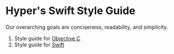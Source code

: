 # Hyper's Swift Style Guide

Our overarching goals are conciseness, readability, and simplicity.

1. Style guide for [Objective C](ObjC.md)
1. Style guide for [Swift](Swift.md)
